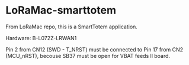 # LoRaMac-smarttotem
From LoRaMac repo, this is a SmartTotem application.

Hardware: B-L072Z-LRWAN1

Pin 2 from CN12 (SWD - T_NRST) must be connected to Pin 17 from CN2 (MCU_nRST), becouse SB37 must be open for VBAT feeds ll board.